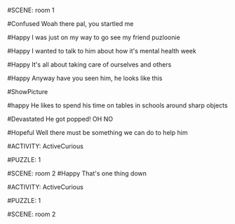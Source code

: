 #SCENE: room 1

#Confused
Woah there pal, you startled me

#Happy
I was just on my way to go see my friend puzloonie

#Happy
I wanted to talk to him about how it's mental health week

#Happy
It's all about taking care of ourselves and others

#Happy
Anyway have you seen him, he looks like this

#ShowPicture

#happy
He likes to spend his time on tables in schools around sharp objects

#Devastated
He got popped! OH NO

#Hopeful
Well there must be something we can do to help him

#ACTIVITY: ActiveCurious

#PUZZLE: 1

#SCENE: room 2
#Happy
That's one thing down

#ACTIVITY: ActiveCurious

#PUZZLE: 1

#SCENE: room 2
